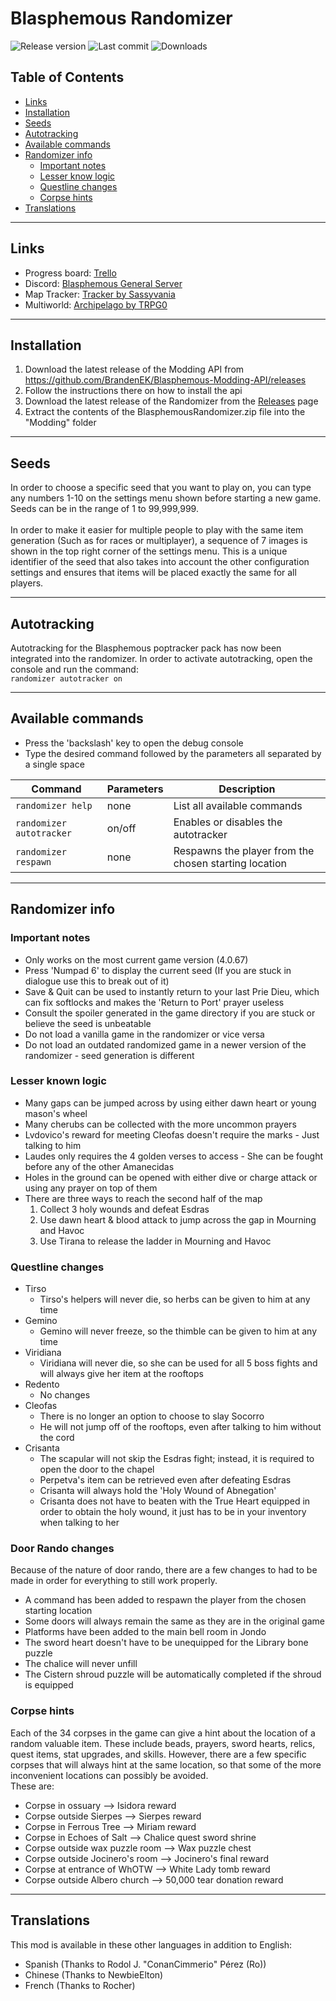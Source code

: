 # Blasphemous Randomizer
![Release version](https://img.shields.io/github/v/release/BrandenEK/Blasphemous-Randomizer)
![Last commit](https://img.shields.io/github/last-commit/BrandenEK/Blasphemous-Randomizer?color=important)
![Downloads](https://img.shields.io/github/downloads/BrandenEK/Blasphemous-Randomizer/total?color=success)

## Table of Contents

- [Links](https://github.com/BrandenEK/Blasphemous-Randomizer#links)
- [Installation](https://github.com/BrandenEK/Blasphemous-Randomizer#installation)
- [Seeds](https://github.com/BrandenEK/Blasphemous-Randomizer#seeds)
- [Autotracking](https://github.com/BrandenEK/Blasphemous-Randomizer#autotracking)
- [Available commands](https://github.com/BrandenEK/Blasphemous-Randomizer#available-commands)
- [Randomizer info](https://github.com/BrandenEK/Blasphemous-Randomizer#randomizer-info)
  - [Important notes](https://github.com/BrandenEK/Blasphemous-Randomizer#important-notes)
  - [Lesser know logic](https://github.com/BrandenEK/Blasphemous-Randomizer#lesser-known-logic)
  - [Questline changes](https://github.com/BrandenEK/Blasphemous-Randomizer#questline-changes)
  - [Corpse hints](https://github.com/BrandenEK/Blasphemous-Randomizer#corpse-hints)
- [Translations](https://github.com/BrandenEK/Blasphemous-Randomizer#translations)

---

## Links

- Progress board: [Trello](https://trello.com/b/FJ42w6X1/blasphemous-randomizer)
- Discord: [Blasphemous General Server](https://discord.gg/Blasphemous)
- Map Tracker: [Tracker by Sassyvania](https://github.com/sassyvania/Blasphemous-Randomizer-Maptracker)
- Multiworld: [Archipelago by TRPG0](https://github.com/BrandenEK/Blasphemous-Multiworld)

---

## Installation

1. Download the latest release of the Modding API from https://github.com/BrandenEK/Blasphemous-Modding-API/releases
2. Follow the instructions there on how to install the api
3. Download the latest release of the Randomizer from the [Releases](https://github.com/BrandenEK/Blasphemous-Randomizer/releases) page
4. Extract the contents of the BlasphemousRandomizer.zip file into the "Modding" folder

---

## Seeds

In order to choose a specific seed that you want to play on, you can type any numbers 1-10 on the settings menu shown before starting a new game.  Seeds can be in the range of 1 to 99,999,999.
<br><br>
In order to make it easier for multiple people to play with the same item generation (Such as for races or multiplayer), a sequence of 7 images is shown in the top right corner of the settings menu.  This is a unique identifier of the seed that also takes into account the other configuration settings and ensures that items will be placed exactly the same for all players.

---

## Autotracking

Autotracking for the Blasphemous poptracker pack has now been integrated into the randomizer.  In order to activate autotracking, open the console and run the command:<br>```randomizer autotracker on```

---

## Available commands
- Press the 'backslash' key to open the debug console
- Type the desired command followed by the parameters all separated by a single space

| Command | Parameters | Description |
| ------- | ----------- | ------- |
| `randomizer help` | none | List all available commands |
| `randomizer autotracker` | on/off | Enables or disables the autotracker |
| `randomizer respawn` | none | Respawns the player from the chosen starting location |

---

## Randomizer info

### Important notes

- Only works on the most current game version (4.0.67)
- Press 'Numpad 6' to display the current seed (If you are stuck in dialogue use this to break out of it)
- Save & Quit can be used to instantly return to your last Prie Dieu, which can fix softlocks and makes the 'Return to Port' prayer useless
- Consult the spoiler generated in the game directory if you are stuck or believe the seed is unbeatable
- Do not load a vanilla game in the randomizer or vice versa
- Do not load an outdated randomized game in a newer version of the randomizer - seed generation is different

### Lesser known logic

- Many gaps can be jumped across by using either dawn heart or young mason's wheel
- Many cherubs can be collected with the more uncommon prayers
- Lvdovico's reward for meeting Cleofas doesn't require the marks - Just talking to him
- Laudes only requires the 4 golden verses to access - She can be fought before any of the other Amanecidas
- Holes in the ground can be opened with either dive or charge attack or using any prayer on top of them
- There are three ways to reach the second half of the map
  1. Collect 3 holy wounds and defeat Esdras
  2. Use dawn heart & blood attack to jump across the gap in Mourning and Havoc
  3. Use Tirana to release the ladder in Mourning and Havoc

### Questline changes

- Tirso
  - Tirso's helpers will never die, so herbs can be given to him at any time
- Gemino
  - Gemino will never freeze, so the thimble can be given to him at any time
- Viridiana
  - Viridiana will never die, so she can be used for all 5 boss fights and will always give her item at the rooftops
- Redento
  - No changes
- Cleofas
  - There is no longer an option to choose to slay Socorro
  - He will not jump off of the rooftops, even after talking to him without the cord
- Crisanta
  - The scapular will not skip the Esdras fight; instead, it is required to open the door to the chapel
  - Perpetva's item can be retrieved even after defeating Esdras
  - Crisanta will always hold the 'Holy Wound of Abnegation'
  - Crisanta does not have to beaten with the True Heart equipped in order to obtain the holy wound, it just has to be in your inventory when talking to her

### Door Rando changes

Because of the nature of door rando, there are a few changes to had to be made in order for everything to still work properly.
<br>

- A command has been added to respawn the player from the chosen starting location
- Some doors will always remain the same as they are in the original game
- Platforms have been added to the main bell room in Jondo
- The sword heart doesn't have to be unequipped for the Library bone puzzle
- The chalice will never unfill
- The Cistern shroud puzzle will be automatically completed if the shroud is equipped

### Corpse hints

Each of the 34 corpses in the game can give a hint about the location of a random valuable item.  These include beads, prayers, sword hearts, relics, quest items, stat upgrades, and skills.  However, there are a few specific corpses that will always hint at the same location, so that some of the more inconvenient locations can possibly be avoided.
<br>
These are:
- Corpse in ossuary --> Isidora reward
- Corpse outside Sierpes --> Sierpes reward
- Corpse in Ferrous Tree --> Miriam reward
- Corpse in Echoes of Salt --> Chalice quest sword shrine
- Corpse outside wax puzzle room --> Wax puzzle chest
- Corpse outside Jocinero's room --> Jocinero's final reward
- Corpse at entrance of WhOTW --> White Lady tomb reward
- Corpse outside Albero church --> 50,000 tear donation reward

---

## Translations

This mod is available in these other languages in addition to English:
- Spanish (Thanks to Rodol J. "ConanCimmerio" Pérez (Ro))
- Chinese (Thanks to NewbieElton)
- French (Thanks to Rocher)
